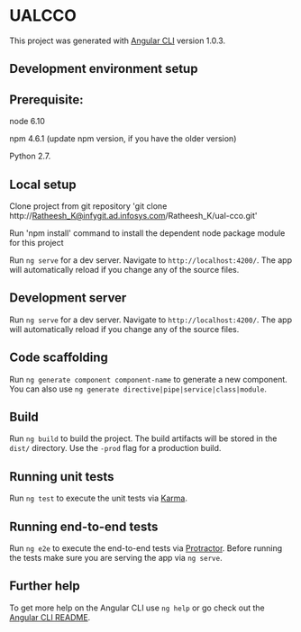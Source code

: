 # UALCCO

This project was generated with [Angular CLI](https://github.com/angular/angular-cli) version 1.0.3.


## Development environment setup

## Prerequisite:

node 6.10

npm 4.6.1 (update npm version, if you have the older version)

Python 2.7. 

## Local setup

Clone project from git repository 'git clone http://Ratheesh_K@infygit.ad.infosys.com/Ratheesh_K/ual-cco.git'

Run  'npm install' command to install the dependent node package module for this project

Run `ng serve` for a dev server. Navigate to `http://localhost:4200/`. The app will automatically reload if you change any of the source files.

## Development server

Run `ng serve` for a dev server. Navigate to `http://localhost:4200/`. The app will automatically reload if you change any of the source files.

## Code scaffolding

Run `ng generate component component-name` to generate a new component. You can also use `ng generate directive|pipe|service|class|module`.

## Build

Run `ng build` to build the project. The build artifacts will be stored in the `dist/` directory. Use the `-prod` flag for a production build.

## Running unit tests

Run `ng test` to execute the unit tests via [Karma](https://karma-runner.github.io).

## Running end-to-end tests

Run `ng e2e` to execute the end-to-end tests via [Protractor](http://www.protractortest.org/).
Before running the tests make sure you are serving the app via `ng serve`.

## Further help

To get more help on the Angular CLI use `ng help` or go check out the [Angular CLI README](https://github.com/angular/angular-cli/blob/master/README.md).
